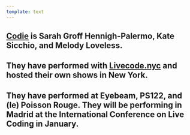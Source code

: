 ```yaml
---
template: text
---
```


## [Codie](https://codie.live/) is Sarah Groff Hennigh-Palermo, Kate Sicchio, and Melody Loveless.

## **They have performed with [Livecode.nyc](http://livecode.nyc/) and hosted their own shows in New York.**

## They have performed at Eyebeam, PS122, and (le) Poisson Rouge. **They will be performing in Madrid at the International Conference on Live Coding in January.**
